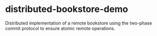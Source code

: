 # distributed-bookstore-demo

Distributed implementation of a remote bookstore using the two-phase commit protocol to ensure atomic remote operations.
